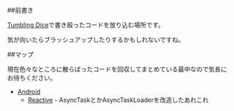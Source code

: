 ##前書き

[Tumbling Dice](http://outofmem.tumblr.com/ "Tumbling Dice")で書き殴ったコードを放り込む場所です。

気が向いたらブラッシュアップしたりするかもしれないですね。

##マップ

現在色々なところに散らばったコードを回収してまとめている最中なので気長にお待ちください。

* [Android](https://github.com/tumbling-dice/snippets/tree/master/Android "Android")
    * [Reactive](https://github.com/tumbling-dice/snippets/tree/master/Android/Reactive "Reactive") - AsyncTaskとかAsyncTaskLoaderを改造したあれこれ

